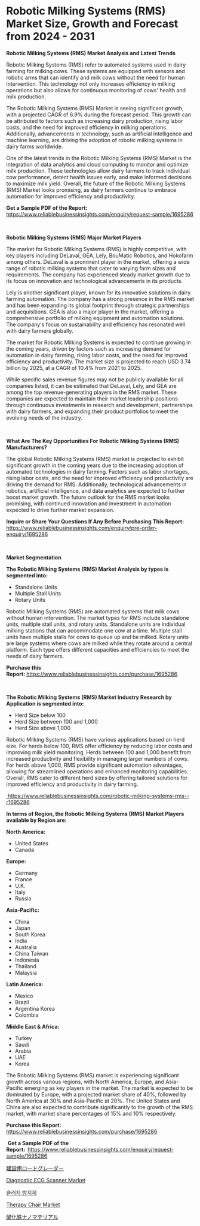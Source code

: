 <p><h1>Robotic Milking Systems (RMS) Market Size, Growth and Forecast from 2024 - 2031</h1></p><p><strong>Robotic Milking Systems (RMS) Market Analysis and Latest Trends</strong></p>
<p><p>Robotic Milking Systems (RMS) refer to automated systems used in dairy farming for milking cows. These systems are equipped with sensors and robotic arms that can identify and milk cows without the need for human intervention. This technology not only increases efficiency in milking operations but also allows for continuous monitoring of cows' health and milk production.</p><p>The Robotic Milking Systems (RMS) Market is seeing significant growth, with a projected CAGR of 6.9% during the forecast period. This growth can be attributed to factors such as increasing dairy production, rising labor costs, and the need for improved efficiency in milking operations. Additionally, advancements in technology, such as artificial intelligence and machine learning, are driving the adoption of robotic milking systems in dairy farms worldwide.</p><p>One of the latest trends in the Robotic Milking Systems (RMS) Market is the integration of data analytics and cloud computing to monitor and optimize milk production. These technologies allow dairy farmers to track individual cow performance, detect health issues early, and make informed decisions to maximize milk yield. Overall, the future of the Robotic Milking Systems (RMS) Market looks promising, as dairy farmers continue to embrace automation for improved efficiency and productivity.</p></p>
<p><strong>Get a Sample PDF of the Report:&nbsp;</strong> <a href="https://www.reliablebusinessinsights.com/enquiry/request-sample/1695286">https://www.reliablebusinessinsights.com/enquiry/request-sample/1695286</a></p>
<p>&nbsp;</p>
<p><strong>Robotic Milking Systems (RMS) Major Market Players</strong></p>
<p><p>The market for Robotic Milking Systems (RMS) is highly competitive, with key players including DeLaval, GEA, Lely, BouMatic Robotics, and Hokofarm among others. DeLaval is a prominent player in the market, offering a wide range of robotic milking systems that cater to varying farm sizes and requirements. The company has experienced steady market growth due to its focus on innovation and technological advancements in its products.</p><p>Lely is another significant player, known for its innovative solutions in dairy farming automation. The company has a strong presence in the RMS market and has been expanding its global footprint through strategic partnerships and acquisitions. GEA is also a major player in the market, offering a comprehensive portfolio of milking equipment and automation solutions. The company's focus on sustainability and efficiency has resonated well with dairy farmers globally.</p><p>The market for Robotic Milking Systems is expected to continue growing in the coming years, driven by factors such as increasing demand for automation in dairy farming, rising labor costs, and the need for improved efficiency and productivity. The market size is projected to reach USD 3.74 billion by 2025, at a CAGR of 10.4% from 2021 to 2025.</p><p>While specific sales revenue figures may not be publicly available for all companies listed, it can be estimated that DeLaval, Lely, and GEA are among the top revenue-generating players in the RMS market. These companies are expected to maintain their market leadership positions through continuous investments in research and development, partnerships with dairy farmers, and expanding their product portfolios to meet the evolving needs of the industry.</p></p>
<p>&nbsp;</p>
<p><strong>What Are The Key Opportunities For Robotic Milking Systems (RMS) Manufacturers?</strong></p>
<p><p>The global Robotic Milking Systems (RMS) market is projected to exhibit significant growth in the coming years due to the increasing adoption of automated technologies in dairy farming. Factors such as labor shortages, rising labor costs, and the need for improved efficiency and productivity are driving the demand for RMS. Additionally, technological advancements in robotics, artificial intelligence, and data analytics are expected to further boost market growth. The future outlook for the RMS market looks promising, with continued innovation and investment in automation expected to drive further market expansion.</p></p>
<p><strong>Inquire or Share Your Questions If Any Before Purchasing This Report:</strong> <a href="https://www.reliablebusinessinsights.com/enquiry/pre-order-enquiry/1695286">https://www.reliablebusinessinsights.com/enquiry/pre-order-enquiry/1695286</a></p>
<p>&nbsp;</p>
<p><strong>Market Segmentation</strong></p>
<p><strong>The Robotic Milking Systems (RMS) Market Analysis by types is segmented into:</strong></p>
<p><ul><li>Standalone Units</li><li>Multiple Stall Units</li><li>Rotary Units</li></ul></p>
<p><p>Robotic Milking Systems (RMS) are automated systems that milk cows without human intervention. The market types for RMS include standalone units, multiple stall units, and rotary units. Standalone units are individual milking stations that can accommodate one cow at a time. Multiple stall units have multiple stalls for cows to queue up and be milked. Rotary units are large systems where cows are milked while they rotate around a central platform. Each type offers different capacities and efficiencies to meet the needs of dairy farmers.</p></p>
<p><strong>Purchase this Report:&nbsp;</strong><a href="https://www.reliablebusinessinsights.com/purchase/1695286">https://www.reliablebusinessinsights.com/purchase/1695286</a></p>
<p>&nbsp;</p>
<p><strong>The Robotic Milking Systems (RMS) Market Industry Research by Application is segmented into:</strong></p>
<p><ul><li>Herd Size below 100</li><li>Herd Size between 100 and 1,000</li><li>Herd Size above 1,000</li></ul></p>
<p><p>Robotic Milking Systems (RMS) have various applications based on herd size. For herds below 100, RMS offer efficiency by reducing labor costs and improving milk yield monitoring. Herds between 100 and 1,000 benefit from increased productivity and flexibility in managing larger numbers of cows. For herds above 1,000, RMS provide significant automation advantages, allowing for streamlined operations and enhanced monitoring capabilities. Overall, RMS cater to different herd sizes by offering tailored solutions for improved efficiency and productivity in dairy farming.</p></p>
<p><a href="https://www.reliablebusinessinsights.com/robotic-milking-systems-rms--r1695286">&nbsp;https://www.reliablebusinessinsights.com/robotic-milking-systems-rms--r1695286</a></p>
<p><strong>In terms of Region, the Robotic Milking Systems (RMS) Market Players available by Region are:</strong></p>
<p>
    <p> <strong> North America: </strong>
        <ul>
            <li>United States</li>
            <li>Canada</li>
        </ul>
        </p> 
    <p> <strong> Europe: </strong>
        <ul>
            <li>Germany</li>
            <li>France</li>
            <li>U.K.</li>
            <li>Italy</li>
            <li>Russia</li>
        </ul>
        </p> 
    <p> <strong> Asia-Pacific: </strong>
        <ul>
            <li>China</li>
            <li>Japan</li>
            <li>South Korea</li>
            <li>India</li>
            <li>Australia</li>
            <li>China Taiwan</li>
            <li>Indonesia</li>
            <li>Thailand</li>
            <li>Malaysia</li>
        </ul>
        </p> 
    <p> <strong> Latin America: </strong>
        <ul>
            <li>Mexico</li>
            <li>Brazil</li>
            <li>Argentina Korea</li>
            <li>Colombia</li>
        </ul>
        </p> 
    <p> <strong> Middle East & Africa: </strong>
        <ul>
            <li>Turkey</li>
            <li>Saudi</li>
            <li>Arabia</li>
            <li>UAE</li>
            <li>Korea</li>
        </ul>
    </p>
    </p>
<p><p>The Robotic Milking Systems (RMS) market is experiencing significant growth across various regions, with North America, Europe, and Asia-Pacific emerging as key players in the market. The market is expected to be dominated by Europe, with a projected market share of 40%, followed by North America at 30% and Asia-Pacific at 20%. The United States and China are also expected to contribute significantly to the growth of the RMS market, with market share percentages of 15% and 10% respectively.</p></p>
<p><strong>Purchase this Report: </strong><a href="https://www.reliablebusinessinsights.com/purchase/1695286">https://www.reliablebusinessinsights.com/purchase/1695286</a></p>
<p>&nbsp;<strong>Get a Sample PDF of the Report:&nbsp;&nbsp;</strong><a href="https://www.reliablebusinessinsights.com/enquiry/request-sample/1695286">https://www.reliablebusinessinsights.com/enquiry/request-sample/1695286</a></p>
<p><strong></strong></p>
<p><p><a href="https://github.com/nxboeu02965442/Market-Research-Report-List-2/blob/main/1973712103234.md">建設用ロードグレーダー</a></p><p><a href="https://github.com/castoriffic/Market-Research-Report-List-4/blob/main/diagnostic-ecg-scanner-market.md">Diagnostic ECG Scanner Market</a></p><p><a href="https://github.com/Maeennan456456/Market-Research-Report-List-2/blob/main/122393396703.md">슬러지 방지제</a></p><p><a href="https://github.com/yoshih12/Market-Research-Report-List-3/blob/main/therapy-chair-market.md">Therapy Chair Market</a></p><p><a href="https://medium.com/@ameliaordoneza/%E9%85%B8%E5%8C%96%E9%89%84%E3%83%8A%E3%83%8E%E6%9D%90%E6%96%99%E5%B8%82%E5%A0%B4-%E7%A8%AE%E9%A1%9E-%E5%BF%9C%E7%94%A8-%E5%9C%B0%E7%90%86%E3%81%AB%E3%82%88%E3%82%8B%E5%8C%85%E6%8B%AC%E7%9A%84%E3%81%AA%E8%A9%95%E4%BE%A1-4d9a5538c320">酸化鉄ナノマテリアル</a></p></p>